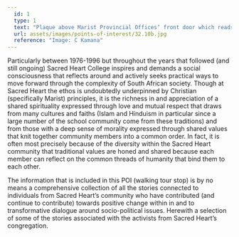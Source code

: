 ```yaml
---
  id: 1
  type: 1
  text: "Plaque above Marist Provincial Offices’ front door which reads ‘I will bless every place where a picture of my heart shall be exposed and honored’ around an image of Jesus with Sacred Heart. The same plaque is also affixed above the door to the room where Eric Molobi stayed whilst being given refuge at the College during the 1980s. "
  url: assets/images/points-of-interest/32.10b.jpg
  reference: "Image: C Kamana"
---
```

Particularly between 1976-1996 but throughout the years that followed (and still ongoing) Sacred Heart College inspires and demands a social consciousness that reflects around and actively seeks practical ways to move forward through the complexity of South African society. Though at Sacred Heart the ethos is undoubtedly underpinned by Christian (specifically Marist) principles, it is the richness in and appreciation of a shared spirituality expressed through love and mutual respect that draws from many cultures and faiths (Islam and Hinduism in particular since a large number of the school community come from these traditions) and from those with a deep sense of morality expressed through shared values that knit together community members into a common order. In fact, it is often most precisely because of the diversity within the Sacred Heart community that traditional values are honed and shared because each member can reflect on the common threads of humanity that bind them to each other.

The information that is included in this POI (walking tour stop) is by no means a comprehensive collection of all the stories connected to individuals from Sacred Heart’s community who have contributed (and continue to contribute) towards positive change within in and to transformative dialogue around socio-political issues. Herewith a selection of some of the stories associated with the activists from Sacred Heart’s congregation.
        